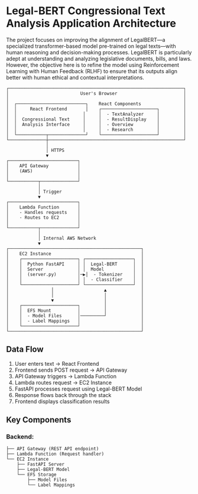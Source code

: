 # Legal-BERT Congressional Text Analysis Application Architecture

The project focuses on improving the alignment of LegalBERT—a specialized transformer-based model pre-trained on legal texts—with human reasoning and decision-making processes. LegalBERT is particularly adept at understanding and analyzing legislative documents, bills, and laws. However, the objective here is to refine the model using Reinforcement Learning with Human Feedback (RLHF) to ensure that its outputs align better with human ethical and contextual interpretations.

```
┌──────────────────────────────────────────────────────────────────┐
│                           User's Browser                         │
│                                                                  │
│  ┌──────────────────────────┐    React Components                │
│  │     React Frontend       │    ┌─────────────────────┐         │
│  │                         │     │  - TextAnalyzer     │         │
│  │  Congressional Text     │     │  - ResultDisplay    │         │
│  │  Analysis Interface     │     │  - Overview         │         │
│  │                         │     │  - Research         │         │
│  └───────────┬──────────────┘    └─────────────────────┘         │
└──────────────┼───────────────────────────────────────────────────┘
               │
               │ HTTPS
               ▼
┌──────────────────────────┐
│    API Gateway           │
│    (AWS)                 │
│                          │
└───────────┬──────────────┘
            │
            │ Trigger
            ▼
┌──────────────────────────┐
│    Lambda Function       │
│    - Handles requests    │
│    - Routes to EC2       │
│                          │
└───────────┬──────────────┘
            │
            │ Internal AWS Network
            ▼
┌──────────────────────────────────────────────────┐
│    EC2 Instance                                  │
│    ┌─────────────────────┐ ┌──────────────────┐  │
│    │  Python FastAPI     │ │  Legal-BERT      │  │
│    │  Server             │ │  Model           │  │
│    │  (server.py)        │─▶│  - Tokenizer    │  │
│    │                     │ │  - Classifier    │  │
│    └─────────────────────┘ └──────────────────┘  │
│                │                   ▲             │
│                │                   │             │
│                ▼                   │             │
│    ┌─────────────────────┐         │             │
│    │  EFS Mount          │         │             │
│    │  - Model Files      │─────────┘             │
│    │  - Label Mappings   │                       │
│    └─────────────────────┘                       │
└──────────────────────────────────────────────────┘
```

## Data Flow
1. User enters text → React Frontend
2. Frontend sends POST request → API Gateway
3. API Gateway triggers → Lambda Function
4. Lambda routes request → EC2 Instance
5. FastAPI processes request using Legal-BERT Model
6. Response flows back through the stack
7. Frontend displays classification results

## Key Components


### Backend:
```
├── API Gateway (REST API endpoint)
├── Lambda Function (Request handler)
└── EC2 Instance
    ├── FastAPI Server
    ├── Legal-BERT Model
    └── EFS Storage
        ├── Model Files
        └── Label Mappings
```
